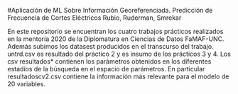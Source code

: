 #Aplicación de ML Sobre Información Georeferenciada. Predicción de Frecuencia de Cortes Eléctricos Rubio, Ruderman, Smrekar

En este repositorio se encuentran los cuatro trabajos prácticos realizados en la mentoría 2020 de la Diplomatura en Ciencias de Datos FaMAF-UNC.
Además subimos los datasest producidos en el transcurso del trabajo. untrd.csv es resultado del práctico 2 y es insumo de los prácticos 3 y 4. Los csv resultados* 
contienen los parámetros obtenidos en los diferentes estadíos de la búsqueda en el espacio de parámetros. En particular resultadoscv2.csv contiene
la información más relevante para el modelo de 20 variables.

